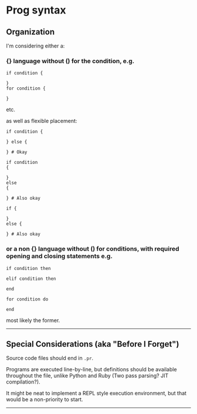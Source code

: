 # Prog syntax

## Organization
I'm considering either a:
### {} language without () for the condition, e.g.
```
if condition {

}
for condition {

}
```
etc.

as well as flexible placement:
```
if condition {

} else {

} # Okay
```
```
if condition 
{

}
else 
{

} # Also okay 
```
```
if {

}
else {

} # Also okay
```

### or a non {} language without () for conditions, with required opening and closing statements e.g.
```
if condition then 

elif condition then

end 
```
```
for condition do

end 
```
most likely the former. 

___

## Special Considerations (aka "Before I Forget")

Source code files should end in `.pr`.

Programs are executed line-by-line, but definitions should be available throughout the file, unlike Python and Ruby (Two pass parsing? JIT compilation?).

It might be neat to implement a REPL style execution environment, but that would be a non-priority to start.
___

